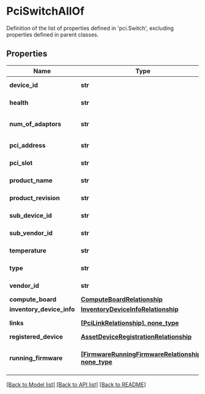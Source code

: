 # PciSwitchAllOf

Definition of the list of properties defined in 'pci.Switch', excluding properties defined in parent classes.
## Properties
Name | Type | Description | Notes
------------ | ------------- | ------------- | -------------
**device_id** | **str** | The device id of the switch. | [optional] [readonly] 
**health** | **str** | The composite health of the switch. | [optional] [readonly] 
**num_of_adaptors** | **str** | The number of GPUs and PCI adapters connected the switch. | [optional] [readonly] 
**pci_address** | **str** | The PCI address of the switch. | [optional] [readonly] 
**pci_slot** | **str** | The PCI slot name of the switch. | [optional] [readonly] 
**product_name** | **str** | The model information for the switch. | [optional] [readonly] 
**product_revision** | **str** | The product revision of the switch. | [optional] [readonly] 
**sub_device_id** | **str** | The sub device id of the switch. | [optional] [readonly] 
**sub_vendor_id** | **str** | The sub vendor id of the switch. | [optional] [readonly] 
**temperature** | **str** | The current temperature of the switch. | [optional] [readonly] 
**type** | **str** | The type information of the switch. | [optional] 
**vendor_id** | **str** | The vendor id of the switch. | [optional] [readonly] 
**compute_board** | [**ComputeBoardRelationship**](ComputeBoardRelationship.md) |  | [optional] 
**inventory_device_info** | [**InventoryDeviceInfoRelationship**](InventoryDeviceInfoRelationship.md) |  | [optional] 
**links** | [**[PciLinkRelationship], none_type**](PciLinkRelationship.md) | An array of relationships to pciLink resources. | [optional] [readonly] 
**registered_device** | [**AssetDeviceRegistrationRelationship**](AssetDeviceRegistrationRelationship.md) |  | [optional] 
**running_firmware** | [**[FirmwareRunningFirmwareRelationship], none_type**](FirmwareRunningFirmwareRelationship.md) | An array of relationships to firmwareRunningFirmware resources. | [optional] [readonly] 

[[Back to Model list]](../README.md#documentation-for-models) [[Back to API list]](../README.md#documentation-for-api-endpoints) [[Back to README]](../README.md)



